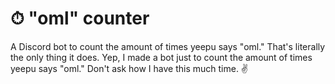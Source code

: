 # ⏱ "oml" counter
A Discord bot to count the amount of times yeepu says "oml." That's literally the only thing it does. Yep, I made a bot just to count the amount of times yeepu says "oml." Don't ask how I have this much time. ✌
